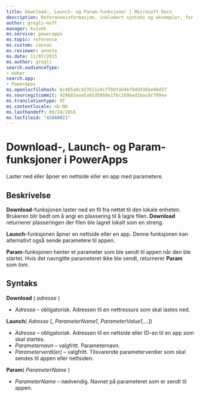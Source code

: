 ```yaml
---
title: Download-, Launch- og Param-funksjoner | Microsoft Docs
description: Referanseinformasjon, inkludert syntaks og eksempler, for funksjonene Download, Launch og Param i PowerApps
author: gregli-msft
manager: kvivek
ms.service: powerapps
ms.topic: reference
ms.custom: canvas
ms.reviewer: anneta
ms.date: 11/07/2015
ms.author: gregli
search.audienceType:
- maker
search.app:
- PowerApps
ms.openlocfilehash: 6c465a8cd23511c0cffbbfab9b70dd436be06d37
ms.sourcegitcommit: 429b83aaa5a91d5868e1fbc169bed1bac0c709ea
ms.translationtype: HT
ms.contentlocale: nb-NO
ms.lasthandoff: 08/24/2018
ms.locfileid: "42860021"
---
```

# <a name="download-launch-and-param-functions-in-powerapps"></a>Download-, Launch- og Param-funksjoner i PowerApps
Laster ned eller åpner en nettside eller en app med parametere.  

## <a name="description"></a>Beskrivelse
**Download**-funksjonen laster ned en fil fra nettet til den lokale enheten.  Brukeren blir bedt om å angi en plassering til å lagre filen.  **Download** returnerer plasseringen der filen ble lagret lokalt som en streng.  

**Launch**-funksjonen åpner en nettside eller en app.  Denne funksjonen kan alternativt også sende parametere til appen.  

**Param**-funksjonen henter et parameter som ble sendt til appen når den ble startet.  Hvis det navngitte parameteret ikke ble sendt, returnerer **Param** som *tom*.

## <a name="syntax"></a>Syntaks
**Download** ( *adresse* )

* *Adresse* – obligatorisk.  Adressen til en nettressurs som skal lastes ned.

**Launch**( *Adresse* [, *ParameterName1*, *ParameterValue1*,...])

* *Adresse* – obligatorisk.  Adressen til en nettside eller ID-en til en app som skal startes.
* *Parameternavn* – valgfritt.  Parameternavn.
* *Parameterverdi(er)* – valgfritt.  Tilsvarende parameterverdier som skal sendes til appen eller nettsiden.

**Param**( *ParameterName* )

* *ParameterName* – nødvendig.  Navnet på parameteret som er sendt til appen.

